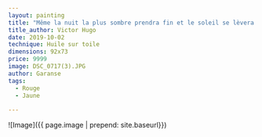 ```yaml
---
layout: painting
title: "Même la nuit la plus sombre prendra fin et le soleil se lèvera."              
title_author: Victor Hugo  
date: 2019-10-02
technique: Huile sur toile
dimensions: 92x73
price: 9999
image: DSC_0717(3).JPG
author: Garanse
tags:
  - Rouge
  - Jaune
  
---
```

![Image]({{ page.image | prepend: site.baseurl}})